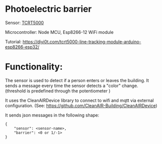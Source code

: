 # Photoelectric barrier

Sensor: [TCRT5000](https://www.amazon.de/dp/B07Q3X9J2V/ref=cm_sw_em_r_mt_dp_PBBP849SAZ3YE55GVBYM)

Microcontroller: Node MCU, Esp8266-12 WiFi module

Tutorial: https://diyi0t.com/tcrt5000-line-tracking-module-arduino-esp8266-esp32/

# Functionality:

The sensor is used to detect if a person enters or leaves the building. It sends a message every time the sensor detects a "color" change. (threshold is predefined through the potentiometer )

It uses the CleanAIRDevice library to connect to wifi and mqtt via external configuration. (See: https://github.com/CleanAIR-Building/CleanAIRDevice)

It sends json messages in the following shape:

```
{
    "sensor": <sensor-name>,
    "barrier": <0 or 1/-1>
}
```
